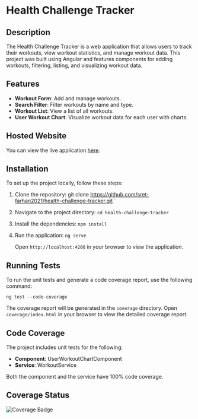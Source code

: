 # Health Challenge Tracker

## Description

The Health Challenge Tracker is a web application that allows users to track their workouts, view workout statistics, and manage workout data. This project was built using Angular and features components for adding workouts, filtering, listing, and visualizing workout data.

## Features

- **Workout Form**: Add and manage workouts.
- **Search Filter**: Filter workouts by name and type.
- **Workout List**: View a list of all workouts.
- **User Workout Chart**: Visualize workout data for each user with charts.

## Hosted Website

You can view the live application [here](https://health-challenge-tracker-v1-seven.vercel.app/).

## Installation

To set up the project locally, follow these steps:

1. Clone the repository:
   git clone https://github.com/sret-farhan2021/health-challenge-tracker.git `

2.  Navigate to the project directory:
    `cd health-challenge-tracker`

2.  Install the dependencies:
    `npm install`

3.  Run the application:
    `ng serve`

    Open `http://localhost:4200` in your browser to view the application.

Running Tests
-------------

To run the unit tests and generate a code coverage report, use the following command:

`ng test --code-coverage`

The coverage report will be generated in the `coverage` directory. Open `coverage/index.html` in your browser to view the detailed coverage report.

Code Coverage
-------------

The project includes unit tests for the following:

-   **Component**: UserWorkoutChartComponent
-   **Service**: WorkoutService

Both the component and the service have 100% code coverage.

## Coverage Status
![Coverage Badge](https://img.shields.io/badge/coverage-100%25-green)
